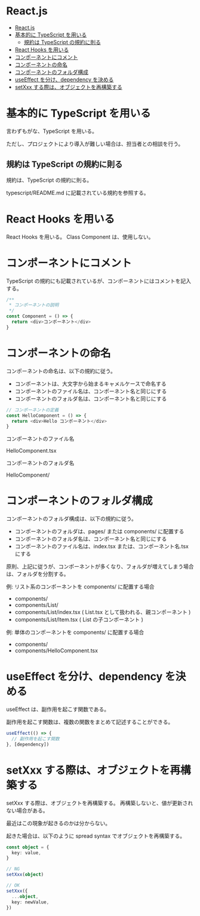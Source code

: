 # React.js

- [React.js](#reactjs)
- [基本的に TypeScript を用いる](#基本的に-typescript-を用いる)
  - [規約は TypeScript の規約に則る](#規約は-typescript-の規約に則る)
- [React Hooks を用いる](#react-hooks-を用いる)
- [コンポーネントにコメント](#コンポーネントにコメント)
- [コンポーネントの命名](#コンポーネントの命名)
- [コンポーネントのフォルダ構成](#コンポーネントのフォルダ構成)
- [useEffect を分け、dependency を決める](#useeffect-を分けdependency-を決める)
- [setXxx する際は、オブジェクトを再構築する](#setxxx-する際はオブジェクトを再構築する)

# 基本的に TypeScript を用いる

言わずもがな、TypeScript を用いる。

ただし、プロジェクトにより導入が難しい場合は、担当者との相談を行う。

## 規約は TypeScript の規約に則る

規約は、TypeScript の規約に則る。

typescript/README.md に記載されている規約を参照する。

# React Hooks を用いる

React Hooks を用いる。
Class Component は、使用しない。

# コンポーネントにコメント

TypeScript の規約にも記載されているが、コンポーネントにはコメントを記入する。

```typescript
/**
 * コンポーネントの説明
 */
const Component = () => {
  return <div>コンポーネント</div>
}
```

# コンポーネントの命名

コンポーネントの命名は、以下の規約に従う。

- コンポーネントは、大文字から始まるキャメルケースで命名する
- コンポーネントのファイル名は、コンポーネント名と同じにする
- コンポーネントのフォルダ名は、コンポーネント名と同じにする

```typescript
// コンポーネントの定義
const HelloComponent = () => {
  return <div>Hello コンポーネント</div>
}
```

コンポーネントのファイル名

HelloComponent.tsx

コンポーネントのフォルダ名

HelloComponent/

# コンポーネントのフォルダ構成

コンポーネントのフォルダ構成は、以下の規約に従う。

- コンポーネントのフォルダは、pages/ または components/ に配置する
- コンポーネントのフォルダ名は、コンポーネント名と同じにする
- コンポーネントのファイル名は、index.tsx または、コンポーネント名.tsx にする

原則、上記に従うが、コンポーネントが多くなり、フォルダが増えてしまう場合は、フォルダを分割する。

例: リスト系のコンポーネントを components/ に配置する場合

- components/
- components/List/
- components/List/index.tsx ( List.tsx として扱われる、親コンポーネント )
- components/List/Item.tsx ( List の子コンポーネント )

例: 単体のコンポーネントを components/ に配置する場合

- components/
- components/HelloComponent.tsx

# useEffect を分け、dependency を決める

useEffect は、副作用を起こす関数である。

副作用を起こす関数は、複数の関数をまとめて記述することができる。

```typescript
useEffect(() => {
  // 副作用を起こす関数
}, [dependency])
```

# setXxx する際は、オブジェクトを再構築する

setXxx する際は、オブジェクトを再構築する。
再構築しないと、値が更新されない場合がある。

最近はこの現象が起きるのかは分からない。

起きた場合は、以下のように spread syntax でオブジェクトを再構築する。

```typescript
const object = {
  key: value,
}

// NG
setXxx(object)

// OK
setXxx({
  ...object,
  key: newValue,
})
```
